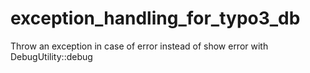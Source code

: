 # exception_handling_for_typo3_db
Throw an exception in case of error instead of show error with DebugUtility::debug
